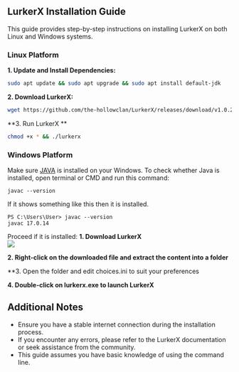 ## LurkerX Installation Guide

This guide provides step-by-step instructions on installing LurkerX on both Linux and Windows systems.

### Linux Platform

**1. Update and Install Dependencies:**

```bash
sudo apt update && sudo apt upgrade && sudo apt install default-jdk
```

**2. Download LurkerX:**

```bash
wget https://github.com/the-hollowclan/LurkerX/releases/download/v1.0.2/lurkerx-1.0.1.zip && mkdir LurkerX && cd LurkerX && unzip lurkerx-1.0.2.zip && unzip lurkerx-1.0.2.zip LurkerX
```

**3. Run LurkerX **

```bash
chmod +x * && ./lurkerx
```

### Windows Platform
Make sure <a href="https://aka.ms/download-jdk/microsoft-jdk-17.0.16-windows-x64.zip">JAVA</a> is installed on your Windows.
To check whether Java is installed, open terminal or CMD and run this command:
```batch
javac --version
```
If it shows something like this then it is installed.
```
PS C:\Users\User> javac --version
javac 17.0.14
```
Proceed if it is installed:
**1. Download LurkerX**<br>
<a href="https://github.com/the-hollowclan/LurkerX/releases/download/v1.0.2/lurkerx-1.0.2.zip">
  <img src="https://img.shields.io/badge/DOWNLOAD LURKERX-teal?style=for-the-badge&logo=website">
</a>

**2. Right-click on the downloaded file and extract the content into a folder**

**3. Open the folder and edit choices.ini to suit your preferences

**4. Double-click on <b>lurkerx.exe</b> to launch LurkerX**


## Additional Notes

- Ensure you have a stable internet connection during the installation process.
- If you encounter any errors, please refer to the LurkerX documentation or seek assistance from the community.
- This guide assumes you have basic knowledge of using the command line.
